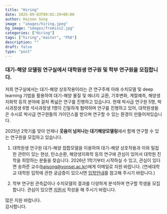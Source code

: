 ```yaml
---
title: "Hiring"
date: 2025-09-03T09:02:29+09:00
author: Hajoon Song
image : "images/hiring.jpeg"
bg_image: "images/fromiss2.jpg"
categories: ["Hiring"]
tags: ["hiring","master", "PhD"]
description: ""
draft: false
type: "post"
---
```


### 대기-해양 모델링 연구실에서 대학원생 연구원 및 학부 연구원을 모집합니다.

저희 연구실에서는 대기-해양 상호작용이라는 큰 연구주제 아래 수치모델 및 deep learning 기법을 활용하여 대기-해양 물질 및 에너지 교환, 기후변화, 계절예측, 해양생지화학 등의 분야에 걸처 폭넓은 연구를 진행하고 있습니다.
현재 박사급 연구원 5명, 박사과정생 6명 석사과정생 1명이 긴밀하게 협력하며 연구를 진행하고 있어, 대학원생들은 수시로 박사급 연구원들의 가이던스를 받으며 연구할 수 있는 환경이 만들어져있습니다.

2025년 2학기를 맞아 언제나 **웃음이 넘처나는 대기해양모델링**에서 함께 연구할 수 있는 연구원을 모집하고 있습니다.

1. 대학원생 연구원
대기-해양 접합모델을 이용하여 대기-해양 상호작용과 이와 밀접한 관련이 있는 현상, 탄소순환, 해양생지화학 등의 연구에 관심이 있어서 대학원 진학을 희망하는 분들을 찾습니다. 2026년 1학기부터 시작하실 수 있고, 관심이 있다면 송하준 교수(hajsong@yonsei.ac.kr)에게 이메일로 지원 바랍니다.
(연세대학교 대학원 입학에 관한 궁금증이 있으시면 [입학안내](http://graduate.yonsei.ac.kr/graduate/admission/schedule.do)를 참고해 주시기 바랍니다.)


2. 학부 연구원
관측값이나 수치모델의 결과를 다양하게 분석하며 연구할 학생을 모집합니다.
관심이 있으면 [지원서](https://forms.gle/Q3rUmN1dntFa2DXRA) 작성을 해 주시기 바랍니다.


많은 지원 바랍니다.  
감사합니다.
